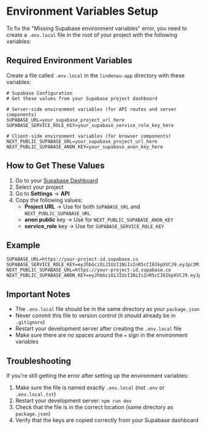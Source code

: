 # Environment Variables Setup

To fix the "Missing Supabase environment variables" error, you need to create a `.env.local` file in the root of your project with the following variables:

## Required Environment Variables

Create a file called `.env.local` in the `lindenau-app` directory with these variables:

```env
# Supabase Configuration
# Get these values from your Supabase project dashboard

# Server-side environment variables (for API routes and server components)
SUPABASE_URL=your_supabase_project_url_here
SUPABASE_SERVICE_ROLE_KEY=your_supabase_service_role_key_here

# Client-side environment variables (for browser components)
NEXT_PUBLIC_SUPABASE_URL=your_supabase_project_url_here
NEXT_PUBLIC_SUPABASE_ANON_KEY=your_supabase_anon_key_here
```

## How to Get These Values

1. Go to your [Supabase Dashboard](https://supabase.com/dashboard)
2. Select your project
3. Go to **Settings** → **API**
4. Copy the following values:
   - **Project URL** → Use for both `SUPABASE_URL` and `NEXT_PUBLIC_SUPABASE_URL`
   - **anon public** key → Use for `NEXT_PUBLIC_SUPABASE_ANON_KEY`
   - **service_role** key → Use for `SUPABASE_SERVICE_ROLE_KEY`

## Example

```env
SUPABASE_URL=https://your-project-id.supabase.co
SUPABASE_SERVICE_ROLE_KEY=eyJhbGciOiJIUzI1NiIsInR5cCI6IkpXVCJ9.eyJpc3MiOiJzdXBhYmFzZSIsInJlZiI6InlvdXItcHJvamVjdC1pZCIsInJvbGUiOiJzZXJ2aWNlX3JvbGUiLCJpYXQiOjE2MzQ1Njg4MDAsImV4cCI6MTk1MDE0NDgwMH0.your_service_role_key_here
NEXT_PUBLIC_SUPABASE_URL=https://your-project-id.supabase.co
NEXT_PUBLIC_SUPABASE_ANON_KEY=eyJhbGciOiJIUzI1NiIsInR5cCI6IkpXVCJ9.eyJpc3MiOiJzdXBhYmFzZSIsInJlZiI6InlvdXItcHJvamVjdC1pZCIsInJvbGUiOiJhbm9uIiwiaWF0IjoxNjM0NTY4ODAwLCJleHAiOjE5NTAxNDQ4MDB9.your_anon_key_here
```

## Important Notes

- The `.env.local` file should be in the same directory as your `package.json`
- Never commit this file to version control (it should already be in `.gitignore`)
- Restart your development server after creating the `.env.local` file
- Make sure there are no spaces around the `=` sign in the environment variables

## Troubleshooting

If you're still getting the error after setting up the environment variables:

1. Make sure the file is named exactly `.env.local` (not `.env` or `.env.local.txt`)
2. Restart your development server: `npm run dev`
3. Check that the file is in the correct location (same directory as `package.json`)
4. Verify that the keys are copied correctly from your Supabase dashboard 